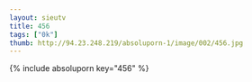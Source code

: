 ```yaml
--- 
layout: sieutv
title: 456
tags: ["0k"]
thumb: http://94.23.248.219/absoluporn-1/image/002/456.jpg
---
```

{% include absoluporn key="456" %} 
